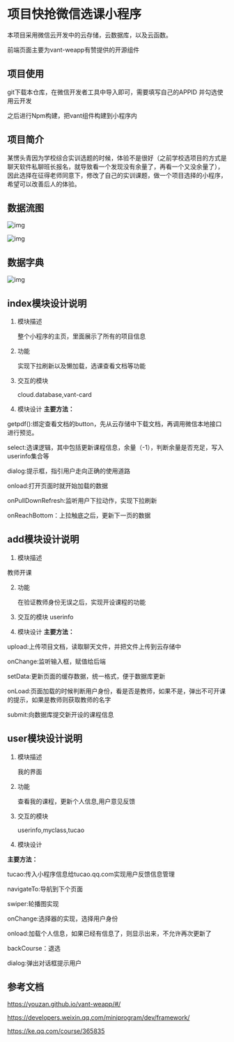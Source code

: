 # 项目快抢微信选课小程序
本项目采用微信云开发中的云存储，云数据库，以及云函数。

前端页面主要为vant-weapp有赞提供的开源组件

## 项目使用

git下载本仓库，在微信开发者工具中导入即可，需要填写自己的APPID 并勾选使用云开发

之后进行Npm构建，把vant组件构建到小程序内

## 项目简介

某愣头青因为学校综合实训选题的时候，体验不是很好（之前学校选项目的方式是聊天软件私聊班长报名，就导致看一个发现没有余量了，再看一个又没余量了），因此选择在征得老师同意下，修改了自己的实训课题，做一个项目选择的小程序，希望可以改善后人的体验。

## 数据流图

![img](https://ws1.sinaimg.cn/large/005VVb5fgy1g4vmx9ymd9j30d402vdfn.jpg)

 

![img](https://ws1.sinaimg.cn/large/005VVb5fgy1g4vmy13khlj30is0fc74g.jpg)

## 数据字典

 ![img](https://ws1.sinaimg.cn/large/005VVb5fgy1g4vmyvryqhj30i9090aa0.jpg)

## index模块设计说明

1. 模块描述

     整个小程序的主页，里面展示了所有的项目信息

2. 功能

     实现下拉刷新以及懒加载，选课查看文档等功能

3. 交互的模块

   cloud.database,vant-card

4. 模块设计
    **主要方法：**

  getpdf():绑定查看文档的button，先从云存储中下载文档，再调用微信本地接口进行预览。

  select:选课逻辑，其中包括更新课程信息，余量（-1），判断余量是否充足，写入userinfo集合等

  dialog:提示框，指引用户走向正确的使用道路

  onload:打开页面时就开始加载的数据

  onPullDownRefresh:监听用户下拉动作，实现下拉刷新

  onReachBottom：上拉触底之后，更新下一页的数据

 

##  add模块设计说明

1. 模块描述

教师开课

2. 功能

   在验证教师身份无误之后，实现开设课程的功能

3. 交互的模块
userinfo

4. 模块设计
    **主要方法：**

  upload:上传项目文档，读取聊天文件，并把文件上传到云存储中

  onChange:监听输入框，赋值给后端

  setData:更新页面的缓存数据，统一格式，便于数据库更新

  onLoad:页面加载的时候判断用户身份，看是否是教师，如果不是，弹出不可开课的提示，如果是教师则获取教师的名字

submit:向数据库提交新开设的课程信息

## user模块设计说明

1. 模块描述

   我的界面

2. 功能

   查看我的课程，更新个人信息,用户意见反馈

 

3. 交互的模块

   userinfo,myclass,tucao

4. 模块设计

  **主要方法：**

  tucao:传入小程序信息给tucao.qq.com实现用户反馈信息管理

  navigateTo:导航到下个页面

  swiper:轮播图实现

  onChange:选择器的实现，选择用户身份

  onload:加载个人信息，如果已经有信息了，则显示出来，不允许再次更新了

  backCourse：退选

  dialog:弹出对话框提示用户

## 参考文档

https://youzan.github.io/vant-weapp/#/

https://developers.weixin.qq.com/miniprogram/dev/framework/

https://ke.qq.com/course/365835